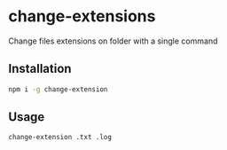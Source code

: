 # change-extensions

Change files extensions on folder with a single command

## Installation

```bash
npm i -g change-extension
```

## Usage

```bash
change-extension .txt .log
```
